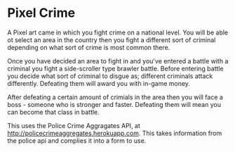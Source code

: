 # Pixel Crime

A Pixel art came in which you fight crime on a national level. You will be able ot select an area in the country then
you fight a different sort of criminal depending on what sort of crime is most common there.

Once you have decided an area to fight in and you've entered a battle with a criminal you fight a side-scroller type 
brawler battle. Before entering battle you decide what sort of criminal to disgue as; different criminals attack 
differently. Defeating them will award you with in-game money. 

After defeating a certain amount of crimials in the area then you will face a boss - someone who is stronger and faster. 
Defeating them will mean you can become that class in battle.

This uses the Police Crime Aggragates API, at http://policecrimeaggregates.herokuapp.com. This takes information from 
the police api and complies it into a form to use. 
